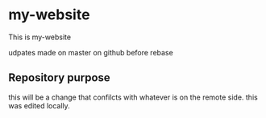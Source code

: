 # my-website

This is my-website

udpates made on master on github before rebase

## Repository purpose

this will be a change that confilcts with whatever is on the remote side.
this was edited locally.
